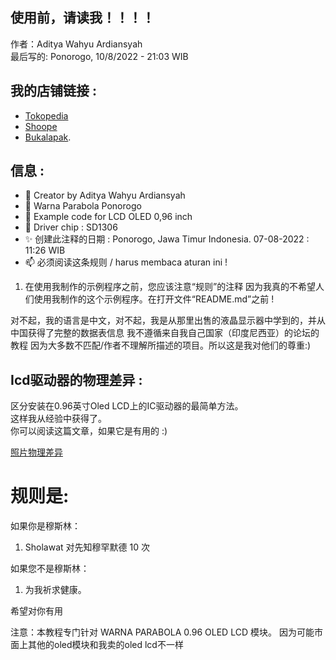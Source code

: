 ## 使用前，请读我！！！！
作者：Aditya Wahyu Ardiansyah
<br />
最后写的: Ponorogo, 10/8/2022 - 21:03 WIB

## 我的店铺链接 :
- [Tokopedia](https://www.tokopedia.com/warnaparabola)
- [Shoope](https://shopee.co.id/warnaparabola)
- [Bukalapak](https://www.bukalapak.com/u/aditardiansyah092).

## 信息 :
- 👋 Creator by Aditya Wahyu Ardiansyah
- 👀 Warna Parabola Ponorogo
- 🌱 Example code for LCD OLED 0,96 inch
- 💞️ Driver chip : SD1306
- ✨ 创建此注释的日期 : Ponorogo, Jawa Timur Indonesia. 07-08-2022 : 11:26 WIB
- 📫 必须阅读这条规则 / harus membaca aturan ini !

1. 在使用我制作的示例程序之前，您应该注意“规则”的注释
因为我真的不希望人们使用我制作的这个示例程序。在打开文件“README.md”之前 !

对不起，我的语言是中文，对不起，我是从那里出售的液晶显示器中学到的，并从中国获得了完整的数据表信息
我不遵循来自我自己国家（印度尼西亚）的论坛的教程
因为大多数不匹配/作者不理解所描述的项目。所以这是我对他们的尊重:)

## Icd驱动器的物理差异 :
区分安装在0.96英寸Oled LCD上的IC驱动器的最简单方法。
<br />
这样我从经验中获得了。
<br />
你可以阅读这篇文章，如果它是有用的 :)

[照片物理差异](https://github.com/AdityaWA05/OLED-128x64-i2c-0.96/blob/main/%E5%B7%AE%E5%BC%82%E9%A9%B1%E5%8A%A8ic%20oled%200.96.jpg)

规则是:
======

如果你是穆斯林：
1. Sholawat 对先知穆罕默德 10 次

如果您不是穆斯林：
1. 为我祈求健康。


希望对你有用

注意：本教程专门针对 WARNA PARABOLA 0.96 OLED LCD 模块。
因为可能市面上其他的oled模块和我卖的oled lcd不一样
